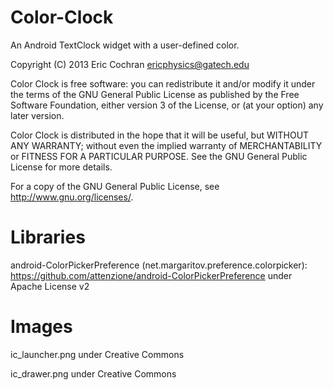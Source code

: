 Color-Clock
===========

An Android TextClock widget with a user-defined color.

Copyright (C) 2013 Eric Cochran <ericphysics@gatech.edu>

Color Clock is free software: you can redistribute it and/or modify
it under the terms of the GNU General Public License as published by
the Free Software Foundation, either version 3 of the License, or
(at your option) any later version.

Color Clock is distributed in the hope that it will be useful,
but WITHOUT ANY WARRANTY; without even the implied warranty of
MERCHANTABILITY or FITNESS FOR A PARTICULAR PURPOSE.  See the
GNU General Public License for more details.

For a copy of the GNU General Public License, see 
<http://www.gnu.org/licenses/>.



Libraries
=========

android-ColorPickerPreference (net.margaritov.preference.colorpicker): https://github.com/attenzione/android-ColorPickerPreference under Apache License v2


Images
======

ic_launcher.png under Creative Commons

ic_drawer.png under Creative Commons

